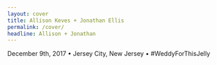```yaml
---
layout: cover
title: Allison Keves + Jonathan Ellis
permalink: /cover/
headline: Allison + Jonathan
---
```


December 9th, 2017 &bull; Jersey City, New Jersey &bull; #WeddyForThisJelly